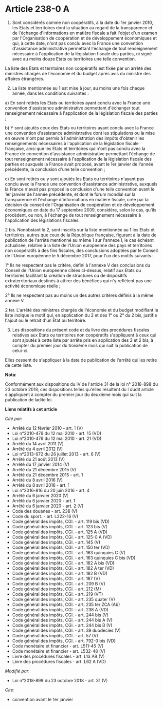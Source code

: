 # Article 238-0 A

1. Sont considérés comme non coopératifs, à la date du 1er janvier 2010, les Etats et territoires dont la situation au regard
de la transparence et de l'échange d'informations en matière fiscale a fait l'objet d'un examen par l'Organisation de
coopération et de développement économiques et qui, à cette date, n'ont pas conclu avec la France une convention d'assistance
administrative permettant l'échange de tout renseignement nécessaire à l'application de la législation fiscale des parties,
ni signé avec au moins douze Etats ou territoires une telle convention.

La liste des Etats et territoires non coopératifs est fixée par un arrêté des ministres chargés de l'économie et du budget
après avis du ministre des affaires étrangères.

2. La liste mentionnée au 1 est mise à jour, au moins une fois chaque année, dans les conditions suivantes :

a) En sont retirés les Etats ou territoires ayant conclu avec la France une convention d'assistance administrative permettant
d'échanger tout renseignement nécessaire à l'application de la législation fiscale des parties ;

b) Y sont ajoutés ceux des Etats ou territoires ayant conclu avec la France une convention d'assistance administrative dont
les stipulations ou la mise en œuvre n'ont pas permis à l'administration des impôts d'obtenir les renseignements nécessaires
à l'application de la législation fiscale française, ainsi que les Etats et territoires qui n'ont pas conclu avec la France
de convention d'assistance administrative permettant l'échange de tout renseignement nécessaire à l'application de la
législation fiscale des parties et auxquels la France avait proposé, avant le 1er janvier de l'année précédente, la
conclusion d'une telle convention ;

c) En sont retirés ou y sont ajoutés les Etats ou territoires n'ayant pas conclu avec la France une convention d'assistance
administrative, auxquels la France n'avait pas proposé la conclusion d'une telle convention avant le 1er janvier de l'année
précédente, et dont le forum mondial sur la transparence et l'échange d'informations en matière fiscale, créé par la décision
du conseil de l'Organisation de coopération et de développement économiques en date du 17 septembre 2009, considère, selon le
cas, qu'ils procèdent, ou non, à l'échange de tout renseignement nécessaire à l'application des législations fiscales.

2 bis. Nonobstant le 2, sont inscrits sur la liste mentionnée au 1 les Etats et territoires, autres que ceux de la République
française, figurant à la date de publication de l'arrêté mentionné au même 1 sur l'annexe I, le cas échéant actualisée,
relative à la liste de l'Union européenne des pays et territoires non coopératifs à des fins fiscales, des conclusions
adoptées par le Conseil de l'Union européenne le 5 décembre 2017, pour l'un des motifs suivants :

1° Ils ne respectent pas le critère, défini à l'annexe V des conclusions du Conseil de l'Union européenne citées ci-dessus,
relatif aux Etats ou territoires facilitant la création de structures ou de dispositifs extraterritoriaux destinés à attirer
des bénéfices qui n'y reflètent pas une activité économique réelle ;

2° Ils ne respectent pas au moins un des autres critères définis à la même annexe V.

2 ter. L'arrêté des ministres chargés de l'économie et du budget modifiant la liste indique le motif qui, en application du 2
et des 1° ou 2° du 2 bis, justifie l'ajout ou le retrait d'un Etat ou territoire.

3. Les dispositions du présent code et du livre des procédures fiscales relatives aux Etats ou territoires non coopératifs
s'appliquent à ceux qui sont ajoutés à cette liste par arrêté pris en application des 2 et 2 bis, à compter du premier jour
du troisième mois qui suit la publication de celui-ci.

Elles cessent de s'appliquer à la date de publication de l'arrêté qui les retire de cette liste.

**Nota:**

Conformément aux dispositions du IV de l'article 31 de la loi n° 2018-898 du 23 octobre 2018, ces dispositions telles
qu'elles résultent du I dudit article s'appliquent à compter du premier jour du deuxième mois qui suit la publication de
ladite loi.

**Liens relatifs à cet article**

_Cité par_:

  - Arrêté du 12 février 2010 - art. 1 (V)
  - Loi n°2010-476 du 12 mai 2010 - art. 15 (VD)
  - Loi n°2010-476 du 12 mai 2010 - art. 21 (VD)
  - Arrêté du 14 avril 2011 (V)
  - Arrêté du 4 avril 2012 (V)
  - Loi n°2013-672 du 26 juillet 2013 - art. 6 (V)
  - Arrêté du 21 août 2013 (V)
  - Arrêté du 17 janvier 2014 (V)
  - Arrêté du 21 décembre 2015 (V)
  - Arrêté du 21 décembre 2015 - art. 1
  - Arrêté du 8 avril 2016 (V)
  - Arrêté du 8 avril 2016 - art. 1
  - Loi n°2016-816 du 20 juin 2016 - art. 4
  - Arrêté du 6 janvier 2020 (V)
  - Arrêté du 6 janvier 2020 - art. 1
  - Arrêté du 6 janvier 2020 - art. 2 (V)
  - Code des douanes - art. 238 (V)
  - Code du sport. - art. L222-16 (V)
  - Code général des impôts, CGI. - art. 119 bis (VD)
  - Code général des impôts, CGI. - art. 123 bis (V)
  - Code général des impôts, CGI. - art. 125 A (VD)
  - Code général des impôts, CGI. - art. 125-0 A (VD)
  - Code général des impôts, CGI. - art. 145 (V)
  - Code général des impôts, CGI. - art. 150 ter (VD)
  - Code général des impôts, CGI. - art. 163 quinquies C (V)
  - Code général des impôts, CGI. - art. 163 quinquies C bis (VD)
  - Code général des impôts, CGI. - art. 182 A bis (VD)
  - Code général des impôts, CGI. - art. 182 A ter (VD)
  - Code général des impôts, CGI. - art. 182 B (VD)
  - Code général des impôts, CGI. - art. 187 (V)
  - Code général des impôts, CGI. - art. 209 B (V)
  - Code général des impôts, CGI. - art. 212 (M)
  - Code général des impôts, CGI. - art. 219 (VT)
  - Code général des impôts, CGI. - art. 235 quater (V)
  - Code général des impôts, CGI. - art. 235 ter ZCA (Ab)
  - Code général des impôts, CGI. - art. 238 A (VD)
  - Code général des impôts, CGI. - art. 244 bis (V)
  - Code général des impôts, CGI. - art. 244 bis A (V)
  - Code général des impôts, CGI. - art. 244 bis B (V)
  - Code général des impôts, CGI. - art. 39 duodecies (V)
  - Code général des impôts, CGI. - art. 57 (V)
  - Code général des impôts, CGI. - art. 792-0 bis (VD)
  - Code monétaire et financier - art. L511-45 (V)
  - Code monétaire et financier - art. L532-48 (V)
  - Livre des procédures fiscales - art. L13 AB (V)
  - Livre des procédures fiscales - art. L62 A (VD)

_Modifié par_:

  - Loi n°2018-898 du 23 octobre 2018 - art. 31 (V)

_Cite_:

  - convention avant le 1er janvier
